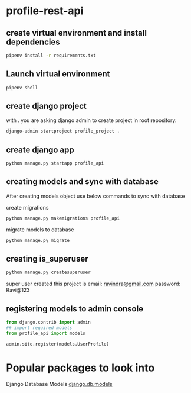 # profile-rest-api

## create virtual environment and install dependencies

```bash
pipenv install -r requirements.txt
```

## Launch virtual environment

```bash
pipenv shell
```

## create django project

with . you are asking django admin to create project in root repository.

```bash
django-admin startproject profile_project .
```

## create django app

```bash
python manage.py startapp profile_api
```

## creating models and sync with database

After creating models object use below commands to sync with database

create migrations

```bash
python manage.py makemigrations profile_api 
```

migrate models to database

```bash
python manage.py migrate
```

## creating is_superuser

```bash
python manage.py createsuperuser
```
super user created this project is
email: ravindra@gmail.com
password: Ravi@123
## registering models to admin console

``` python
from django.contrib import admin
## import required models
from profile_api import models

admin.site.register(models.UserProfile)
```


# Popular packages to look into 


Django Database Models [django.db.models](https://docs.djangoproject.com/en/3.1/topics/db/models/)

